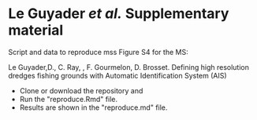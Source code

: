 Le Guyader *et al.* Supplementary material
================

Script and data to reproduce mss Figure S4 for the MS:

Le Guyader,D., C. Ray, , F. Gourmelon, D. Brosset.
Defining high resolution dredges fishing grounds with Automatic Identification System (AIS)


* Clone or download the repository and 
* Run the "reproduce.Rmd" file.   
* Results are shown in the "reproduce.md" file.
